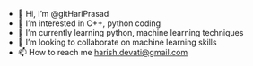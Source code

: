 - 👋 Hi, I’m @gitHariPrasad
- 👀 I’m interested in C++, python coding
- 🌱 I’m currently learning python, machine learning techniques
- 💞️ I’m looking to collaborate on machine learning skills
- 📫 How to reach me harish.devati@gmail.com

<!---
gitHariPrasad/gitHariPrasad is a ✨ special ✨ repository because its `README.md` (this file) appears on your GitHub profile.
You can click the Preview link to take a look at your changes.
--->
